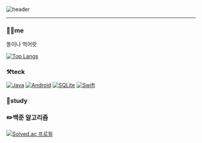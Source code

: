 ![header](https://capsule-render.vercel.app/api?type=Rounded&color=auto&height=300&section=header&text=신현호%20가보자구~📖&fontSize=90)

***

### 👨‍💻me
  똥이나 먹어랏


  [![Top Langs](https://github-readme-stats.vercel.app/api/top-langs/?username=shh4922)](https://github.com/shh4922/github-readme-stats)



### ⚒teck 
[![Java](https://img.shields.io/badge/Java-red?style=flat-square&logo=Java&logoColor=black)](github.com/Joowon0220/TODO-List)
[![Android](https://img.shields.io/badge/Android-green?style=flat-square&logo=Android&logoColor=black)](github.com/Joowon0220/TODO-List)
[![SQLite](https://img.shields.io/badge/SQLite-gray?style=flat-square&logo=SQLite&logoColor=black)](github.com/Joowon0220/TODO-List)
[![Swift](https://img.shields.io/badge/Swift-pink?style=flat-square&logo=Swift&logoColor=black)](github.com/Joowon0220/TODO-List)


### 📕study
    


### ✏️백준 알고리즘
[![Solved.ac
프로필](http://mazassumnida.wtf/api/v2/generate_badge?boj=hyeonho1836)](https://solved.ac/hyeonho1836)

